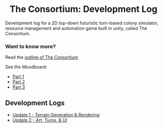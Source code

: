 <div align="center">
    <h1 style="font-weight: 700;">The Consortium: Development Log</h1>
</div>

Development log for a 2D top-down futuristic turn-based colony simulator, resource management and automation game built in unity, called The Consortium. 

### **Want to know more?** 

Read the [outline of The Consortium](GAME_OUTLINE.MD)

See the Moodboard:
- [Part 1](/Moodboards/20230210_one/20230210_moodboard_one_part1.png) 
- [Part 2](/Moodboards/20230210_one/20230210_moodboard_one_part2.png) 
- [Part 3](/Moodboards/20230210_one/20230210_moodboard_one_part3.png)


## **Development Logs**

- [Update 1 - Terrain Generation & Rendering](/DevelopmentLogs/20230205_Blog_1/terrain_generation_rendering.md)
- [Update 2 - Art, Turns, & UI](/DevelopmentLogs/20230219_Blog_2/art_turns_ui.md)

<br>

